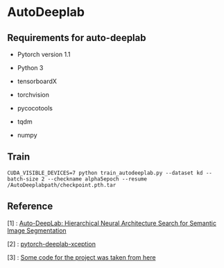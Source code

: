 # AutoDeeplab

## Requirements for auto-deeplab

* Pytorch version 1.1

* Python 3

* tensorboardX

* torchvision

* pycocotools

* tqdm

* numpy

## Train

```
CUDA_VISIBLE_DEVICES=7 python train_autodeeplab.py --dataset kd --batch-size 2 --checkname alpha5epoch --resume /AutoDeeplabpath/checkpoint.pth.tar
```

## Reference
[1] : [Auto-DeepLab: Hierarchical Neural Architecture Search for Semantic Image Segmentation](https://arxiv.org/abs/1901.02985)

[2] : [pytorch-deeplab-xception](https://github.com/jfzhang95/pytorch-deeplab-xception)

[3] : [Some code for the project was taken from here](https://github.com/MenghaoGuo/AutoDeeplab)